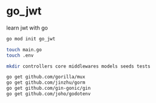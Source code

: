 # go_jwt
learn jwt with go

```sh
go mod init go_jwt
```

```sh
touch main.go
touch .env
```

```sh
mkdir controllers core middlewares models seeds tests
```

```sh
go get github.com/gorilla/mux
go get github.com/jinzhu/gorm
go get github.com/gin-gonic/gin
go get github.com/joho/godotenv
```
